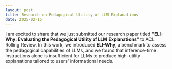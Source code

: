 ```yaml
---
layout: post
title: Research on Pedagogical Utility of LLM Explanations
date: 2025-02-15
---
```


I am excited to share that we just submitted our research paper titled **"ELI-Why: Evaluating the Pedagogical Utility of LLM Explanations"** to ACL Rolling Review. In this work, we introduced **ELI-Why**, a benchmark to assess the pedagogical capabilities of LLMs, and we found that inference-time instructions alone is insufficient for LLMs to produce high-utility explanations tailored to users' informational needs.
